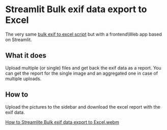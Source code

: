 # Streamlit Bulk exif data export to Excel

The very same [bulk exif to excel script](https://github.com/flyingwonton/bulk-exif-to-excel) but with a frontend\Web app based on Streamlit.

## What it does

Upload multiple (or single) files and get back the exif data as a report. You can get the report for the single image and an aggregated one in case of multiple uploads.

## How to

Upload the pictures to the sidebar and download the excel report with the exif data.

[How to Streamlite Bulk exif data export to Excel.webm](https://user-images.githubusercontent.com/66998126/203647904-572d60fb-8466-443f-96d1-64c33de14093.webm)
